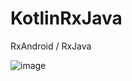 # KotlinRxJava

RxAndroid / RxJava 

![image](https://user-images.githubusercontent.com/53125879/86965299-2dcee400-c11c-11ea-88f6-ceb812ec5a52.png)

